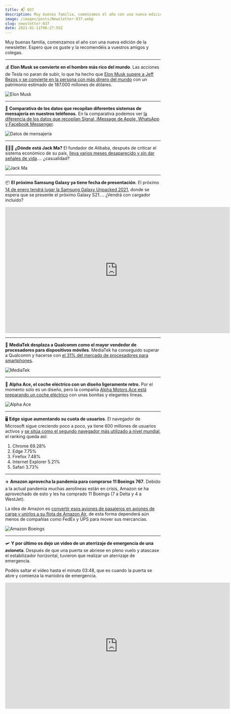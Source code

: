 ```yaml
---
title: 📬 037
description: Muy buenas familia, comenzamos el año con una nueva edición de la newsletter.
image: /images/posts/Newsletter-037.webp
slug: newsletter-037
date: 2021-01-11T06:27:55Z
---
```


Muy buenas familia, comenzamos el año con una nueva edición de la newsletter.
Espero que os guste y la recomendéis a vuestros amigos y colegas.

---

💰 **Elon Musk se convierte en el hombre más rico del mundo**.
Las acciones de Tesla no paran de subir, lo que ha hecho que [Elon Musk supere a Jeff Bezos y se convierte en la persona con más dinero del mundo](https://hipertextual.com/2021/01/elon-musk-se-convierte-persona-mas-millonaria-mundo) con un patrimonio estimado de 187.000 millones de dólares.

![Elon Musk](https://bucketeer-e05bbc84-baa3-437e-9518-adb32be77984.s3.amazonaws.com/public/images/a0aa51bb-2c52-4cea-b853-d080f8d14bab_1500x750.webp)

---

📲 **Comparativa de los datos que recopilan diferentes sistemas de mensajería en nuestros teléfonos.**
En la comparativa podemos ver [la diferencia de los datos que recopilan Signal, iMessage de Apple, WhatsApp y Facebook Messenger](https://www.xataka.com/privacidad/apple-ataca-a-facebook-al-mostrar-cuantos-metadatos-capta-whatsapp-sus-usuarios-iphone).

![Datos de mensajería](https://bucketeer-e05bbc84-baa3-437e-9518-adb32be77984.s3.amazonaws.com/public/images/eefce193-19a6-4a0b-acfb-3925a07fe8f2_960x551.jpeg)

---

🤷🏻‍♂️ **¿Dónde está Jack Ma?**
El fundador de Alibaba, después de criticar el sistema económico de su país, [lleva varios meses desaparecido y sin dar señales de vida](https://hipertextual.com/2021/01/jack-ma-desaparecido)…. ¿casualidad?

![Jack Ma](https://bucketeer-e05bbc84-baa3-437e-9518-adb32be77984.s3.amazonaws.com/public/images/36a67782-bc94-4c82-a787-4e3026b0544a_740x490.webp)

---

📦 **El próximo Samsung Galaxy ya tiene fecha de presentación**.
El próximo [14 de enero tendrá lugar la Samsung Galaxy Unpacked 2021](https://androidcommunity.com/galaxy-s21-announcement-date-has-just-been-announced-20210103/), donde se espera que se presente el próximo Galaxy S21…. ¿Vendrá con cargador incluido?

<iframe src="https://www.youtube-nocookie.com/embed/cGTjx0JV_0Y?rel=0&autoplay=0&showinfo=0&enablejsapi=0" frameborder="0" loading="lazy" gesture="media" allow="autoplay; fullscreen" allowautoplay="true" allowfullscreen="true" width="728" height="409"></iframe>

---

📱 **MediaTek desplaza a Qualcomm como el mayor vendedor de procesadores para dispositivos móviles**.
MediaTek ha conseguido superar a Qualcomm y hacerse con [el 31% del mercado de procesadores para smartphones](https://hipertextual.com/2020/12/mediatek-finalmente-desplaza-qualcomm-mayor-vendedor-procesadores-moviles).

![MediaTek](https://bucketeer-e05bbc84-baa3-437e-9518-adb32be77984.s3.amazonaws.com/public/images/7db95909-1b98-46cf-b31d-78cd397fa350_740x504.webp)

---

🚙 **Alpha Ace, el coche eléctrico con un diseño ligeramente retro.**
Por el momento solo es un diseño, pero la compañía [Alpha Motors Ace está preparando un coche eléctrico](https://es.gizmodo.com/el-alpha-ace-es-el-coche-electrico-mas-llamativo-que-ve-1845943820) con unas bonitas y elegantes líneas.

![Alpha Ace](https://bucketeer-e05bbc84-baa3-437e-9518-adb32be77984.s3.amazonaws.com/public/images/6ce049ee-470b-45e6-b5c2-fee73086ede7_965x540.webp)

---

🖥 **Edge sigue aumentando su cuota de usuarios**.
El navegador de Microsoft sigue creciendo poco a poco, ya tiene 600 millones de usuarios activos y [se sitúa como el segundo navegador más utilizado a nivel mundial](https://www.genbeta.com/navegadores/edge-sigue-escalando-posiciones-microsoft-navegador-tiene-600-millones-usuarios), el ranking queda así:

1. Chrome 69.28%  
2. Edge 7.75%  
3. Firefox 7.48%  
4. Internet Explorer 5.21%  
5. Safari 3.73%

---

✈️ **Amazon aprovecha la pandemia para comprarse 11 Boeings 767**.
Debido a la actual pandemia muchas aerolíneas están en crisis, Amazon se ha aprovechado de esto y les ha comprado 11 Boeings (7 a Delta y 4 a WestJet).

La idea de Amazon es [convertir esos aviones de pasajeros en aviones de carga y unirlos a su flota de Amazon Air](https://es.gizmodo.com/amazon-aprovecha-la-pandemia-para-comprar-aviones-a-las-1845998487), de esta forma dependerá aún menos de compañías como FedEx y UPS para mover sus mercancías.

![Amazon Boeings](https://bucketeer-e05bbc84-baa3-437e-9518-adb32be77984.s3.amazonaws.com/public/images/25137d3f-3f72-498c-b301-af6d3f790e36_965x543.webp)

---

🛩 **Y por último os dejo un video de un aterrizaje de emergencia de una avioneta**.
Después de que una puerta se abriese en pleno vuelo y atascase el estabilizador horizontal, tuvieron que realizar un aterrizaje de emergencia.

Podéis saltar el video hasta el minuto 03:48, que es cuando la puerta se abre y comienza la maniobra de emergencia.

<iframe src="https://www.youtube-nocookie.com/embed/pL3aFdFBwu0?rel=0&autoplay=0&showinfo=0&enablejsapi=0" frameborder="0" loading="lazy" gesture="media" allow="autoplay; fullscreen" allowautoplay="true" allowfullscreen="true" width="728" height="409"></iframe>

